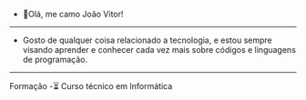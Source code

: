 - 👋Olá, me camo João Vitor!
----------------------------------------
- Gosto de qualquer coisa relacionado a tecnologia, e estou sempre visando
  aprender e conhecer cada vez mais sobre códigos e linguagens de programação.
----------------------------------------
Formação
-⏳ Curso técnico em Informática


<!---
joaosoaresm/joaosoaresm is a ✨ special ✨ repository because its `README.md` (this file) appears on your GitHub profile.
You can click the Preview link to take a look at your changes.
--->
